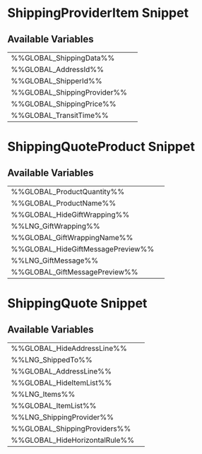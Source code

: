 # <span class="jumptarget"> ShippingProviderItem Snippet </span>

## <span class="jumptarget"> Available Variables </span>
|||
|---|---|
| %%GLOBAL_ShippingData%% |
| %%GLOBAL_AddressId%% |
| %%GLOBAL_ShipperId%% |
| %%GLOBAL_ShippingProvider%% |
| %%GLOBAL_ShippingPrice%% |
| %%GLOBAL_TransitTime%% |

# <span class="jumptarget"> ShippingQuoteProduct Snippet </span>

## <span class="jumptarget"> Available Variables </span>
|||
|---|---|
| %%GLOBAL_ProductQuantity%% |
| %%GLOBAL_ProductName%% |
| %%GLOBAL_HideGiftWrapping%% |
| %%LNG_GiftWrapping%% |
| %%GLOBAL_GiftWrappingName%% |
| %%GLOBAL_HideGiftMessagePreview%% |
| %%LNG_GiftMessage%% |
| %%GLOBAL_GiftMessagePreview%% |

# <span class="jumptarget"> ShippingQuote Snippet </span>

## <span class="jumptarget"> Available Variables </span>
|||
|---|---|
| %%GLOBAL_HideAddressLine%% |
| %%LNG_ShippedTo%% |
| %%GLOBAL_AddressLine%% |
| %%GLOBAL_HideItemList%% |
| %%LNG_Items%% |
| %%GLOBAL_ItemList%% |
| %%LNG_ShippingProvider%% |
| %%GLOBAL_ShippingProviders%% |
| %%GLOBAL_HideHorizontalRule%% |

